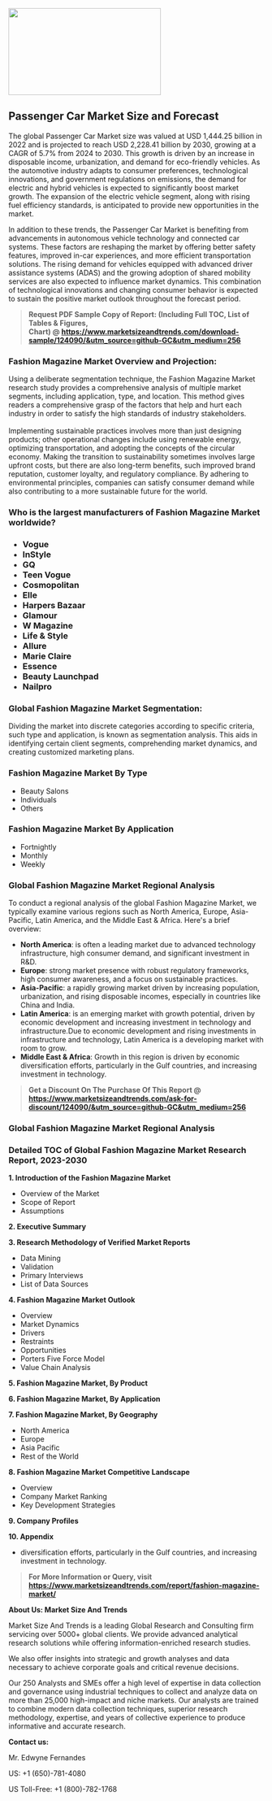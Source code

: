 <p><img class="alignnone size-medium wp-image-20088" src="https://ffe5etoiles.com/wp-content/uploads/2024/12/MST1-300x171.png" alt="" width="300" height="171" /></p><h2>Passenger Car Market Size and Forecast</h2><p>The global Passenger Car Market size was valued at USD 1,444.25 billion in 2022 and is projected to reach USD 2,228.41 billion by 2030, growing at a CAGR of 5.7% from 2024 to 2030. This growth is driven by an increase in disposable income, urbanization, and demand for eco-friendly vehicles. As the automotive industry adapts to consumer preferences, technological innovations, and government regulations on emissions, the demand for electric and hybrid vehicles is expected to significantly boost market growth. The expansion of the electric vehicle segment, along with rising fuel efficiency standards, is anticipated to provide new opportunities in the market.</p><p>In addition to these trends, the Passenger Car Market is benefiting from advancements in autonomous vehicle technology and connected car systems. These factors are reshaping the market by offering better safety features, improved in-car experiences, and more efficient transportation solutions. The rising demand for vehicles equipped with advanced driver assistance systems (ADAS) and the growing adoption of shared mobility services are also expected to influence market dynamics. This combination of technological innovations and changing consumer behavior is expected to sustain the positive market outlook throughout the forecast period.</p></p><blockquote id="" class=""><strong>Request PDF Sample Copy of Report: (Including Full TOC, List of Tables &amp; Figures, Chart)&nbsp;@&nbsp;<strong><a href="https://www.marketsizeandtrends.com/download-sample/124090/&utm_source=github-GC&utm_medium=256" target="_blank">https://www.marketsizeandtrends.com/download-sample/124090/&utm_source=github-GC&utm_medium=256</a></strong></strong></blockquote><h3 id="" class="">Fashion Magazine Market&nbsp;Overview and Projection:</h3><p id="" class="">Using a deliberate segmentation technique, the Fashion Magazine Market research study provides a comprehensive analysis of multiple market segments, including application, type, and location. This method gives readers a comprehensive grasp of the factors that help and hurt each industry in order to satisfy the high standards of industry stakeholders. <br /> <br />Implementing sustainable practices involves more than just designing products; other operational changes include using renewable energy, optimizing transportation, and adopting the concepts of the circular economy. Making the transition to sustainability sometimes involves large upfront costs, but there are also long-term benefits, such improved brand reputation, customer loyalty, and regulatory compliance. By adhering to environmental principles, companies can satisfy consumer demand while also contributing to a more sustainable future for the world.</p><h3 id="" class="">Who is the largest manufacturers of&nbsp;Fashion Magazine Market worldwide?</h3><h3 class=""><p><ul><li>Vogue </li><li> InStyle </li><li> GQ </li><li> Teen Vogue </li><li> Cosmopolitan </li><li> Elle </li><li> Harpers Bazaar </li><li> Glamour </li><li> W Magazine </li><li> Life & Style </li><li> Allure </li><li> Marie Claire </li><li> Essence </li><li> Beauty Launchpad </li><li> Nailpro</li></ul></p></h3><h3 id="" class="">Global&nbsp;Fashion Magazine Market Segmentation:</h3><p id="" class="">Dividing the market into discrete categories according to specific criteria, such type and application, is known as segmentation analysis. This aids in identifying certain client segments, comprehending market dynamics, and creating customized marketing plans.</p><h3 id="" class="">Fashion Magazine Market&nbsp;By Type</h3><p><p><ul><li>Beauty Salons </li><li> Individuals </li><li> Others</p></li></ul></p></p><h3 id="" class="">Fashion Magazine Market&nbsp;By Application</h3><p class=""><p><ul><li>Fortnightly </li><li> Monthly </li><li> Weekly</li></ul></p></p><h3 id="" class="">Global Fashion Magazine Market Regional Analysis</h3><p id="" class="">To conduct a regional analysis of the global Fashion Magazine Market, we typically examine various regions such as North America, Europe, Asia-Pacific, Latin America, and the Middle East &amp; Africa. Here's a brief overview:</p><ul><li><strong>North America</strong>: is often a leading market due to advanced technology infrastructure, high consumer demand, and significant investment in R&amp;D.</li><li><strong>Europe</strong>: strong market presence with robust regulatory frameworks, high consumer awareness, and a focus on sustainable practices.</li><li><strong>Asia-Pacific</strong>: a rapidly growing market driven by increasing population, urbanization, and rising disposable incomes, especially in countries like China and India.</li><li><strong>Latin America</strong>: is an emerging market with growth potential, driven by economic development and increasing investment in technology and infrastructure.Due to economic development and rising investments in infrastructure and technology, Latin America is a developing market with room to grow.</li><li><strong>Middle East &amp; Africa</strong>: Growth in this region is driven by economic diversification efforts, particularly in the Gulf countries, and increasing investment in technology.</li></ul><blockquote id="" class=""><strong>Get a Discount On The Purchase Of This Report @ <strong><a href="https://www.marketsizeandtrends.com/ask-for-discount/124090/&utm_source=github-GC&utm_medium=256" target="_blank">https://www.marketsizeandtrends.com/ask-for-discount/124090/&utm_source=github-GC&utm_medium=256</a></strong></strong></blockquote><h3 id="" class="">Global Fashion Magazine Market Regional Analysis</h3><h3 id="" class="">Detailed TOC of Global Fashion Magazine Market Research Report, 2023-2030</h3><p id="" class=""><strong>1. Introduction of the Fashion Magazine Market</strong></p><ul><li>Overview of the Market</li><li>Scope of Report</li><li>Assumptions</li></ul><p id="" class=""><strong>2. Executive Summary</strong></p><p id="" class=""><strong>3. Research Methodology of Verified Market Reports</strong></p><ul><li>Data Mining</li><li>Validation</li><li>Primary Interviews</li><li>List of Data Sources</li></ul><p id="" class=""><strong>4. Fashion Magazine Market Outlook</strong></p><ul><li>Overview</li><li>Market Dynamics</li><li>Drivers</li><li>Restraints</li><li>Opportunities</li><li>Porters Five Force Model</li><li>Value Chain Analysis</li></ul><p id="" class=""><strong>5. Fashion Magazine Market, By Product</strong></p><p id="" class=""><strong>6. Fashion Magazine Market, By Application</strong></p><p id="" class=""><strong>7. Fashion Magazine Market, By Geography</strong></p><ul><li>North America</li><li>Europe</li><li>Asia Pacific</li><li>Rest of the World</li></ul><p id="" class=""><strong>8. Fashion Magazine Market Competitive Landscape</strong></p><ul><li>Overview</li><li>Company Market Ranking</li><li>Key Development Strategies</li></ul><p id="" class=""><strong>9. Company Profiles</strong></p><p id="" class=""><strong>10. Appendix</strong></p><ul><li>diversification efforts, particularly in the Gulf countries, and increasing investment in technology.</li></ul><blockquote id="" class=""><strong>For More Information or Query, visit <strong><strong><a href="https://www.marketsizeandtrends.com/report/fashion-magazine-market/" target="_blank">https://www.marketsizeandtrends.com/report/fashion-magazine-market/</a></strong></strong></strong></blockquote><p id="" class=""><strong>About Us: Market Size And Trends</strong></p><p id="" class="">Market Size And Trends is a leading Global Research and Consulting firm servicing over 5000+ global clients. We provide advanced analytical research solutions while offering information-enriched research studies.</p><p id="" class="">We also offer insights into strategic and growth analyses and data necessary to achieve corporate goals and critical revenue decisions.</p><p id="" class="">Our 250 Analysts and SMEs offer a high level of expertise in data collection and governance using industrial techniques to collect and analyze data on more than 25,000 high-impact and niche markets. Our analysts are trained to combine modern data collection techniques, superior research methodology, expertise, and years of collective experience to produce informative and accurate research.</p><p id="" class=""><strong>Contact us:</strong></p><p id="" class="">Mr. Edwyne Fernandes</p><p id="" class="">US: +1 (650)-781-4080</p><p id="" class="">US Toll-Free: +1 (800)-782-1768</p>
